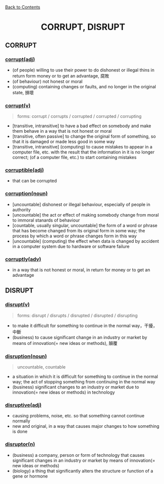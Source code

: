 ﻿[Back to Contents](../README.md)

<h1 style="text-align: center;">CORRUPT, DISRUPT</h1>

## CORRUPT

### [corrupt(adj)](https://www.oxfordlearnersdictionaries.com/definition/english/corrupt_1)
- (of people) willing to use their power to do dishonest or illegal thins in return form money or to get an advantage, 腐敗
- (of behaviour) not honest or moral
- (computing) containing changes or faults, and no longer in the original state, 損壞

### [corrupt(v)](https://www.oxfordlearnersdictionaries.com/definition/english/corrupt_2)
> forms: corrupt / corrupts / corrupted / corrupted / corrupting
- [transitive, intransitive] to have a bad effect on somebody and make them behave in a way that is not honest or moral
- [transitive, often passive] to change the original form of something, so that it is damaged or made less good in some way
- [transitive, intransitive] (computing) to cause mistakes to appear in a computer file, etc. with the result that the information in it is no longer correct; (of a computer file, etc.) to start containing mistakes

### [corruptible(adj)](https://www.oxfordlearnersdictionaries.com/definition/english/corruptible)
- that can be corrupted

### [corruption(noun)](https://www.oxfordlearnersdictionaries.com/definition/english/corruption)
- [uncountable] dishonest or illegal behaviour, especially of people in authority
- [uncountable] the act or effect of making somebody change from moral to immoral stanards of behaviour
- [countable, usually singular, uncountable] the form of a word or phrase that has become changed from its original form in some way; the process by which a word or phrase changes form in this way
- [uncountable] (computing) the effect when data is changed by accident in a computer system due to hardware or software failure

### [corruptly(adv)](https://www.oxfordlearnersdictionaries.com/definition/english/corruptly)
- in a way that is not honest or moral, in return for money or to get an advantage


## DISRUPT

### [disrupt(v)](https://www.oxfordlearnersdictionaries.com/definition/english/disrupt)
> forms: disrupt / disrupts / disrupted / disrupted / disrupting
- to make it difficult for something to continue in the normal way，干擾，中斷
- (business) to cause significant change in an industry or market by means of innovation(= new ideas or methods), 顛覆

### [disruption(noun)](https://www.oxfordlearnersdictionaries.com/definition/english/disruption)
> uncountable, countable
- a situation in which it is difficult for something to continue in the normal way; the act of stopping something from continuing in the normal way
- (business) significant changes to an industry or market due to innovation(= new ideas or methods) in technology

### [disruptive(adj)](https://www.oxfordlearnersdictionaries.com/definition/english/disruptive)
- causing problems, noise, etc. so that something cannot continue normally
- new and original, in a way that causes major changes to how something is done

### [disruptor(n)](https://www.oxfordlearnersdictionaries.com/definition/english/disruptor)
- (business) a company, person or form of technology that causes significant changes in an industry or market by means of innovation(= new ideas or methods)
- (biology) a thing that significantly alters the structure or function of a gene or hormone
